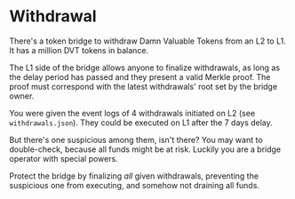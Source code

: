 # Withdrawal

There's a token bridge to withdraw Damn Valuable Tokens from an L2 to L1. It has a million DVT tokens in balance.

The L1 side of the bridge allows anyone to finalize withdrawals, as long as the delay period has passed and they present a valid Merkle proof. The proof must correspond with the latest withdrawals' root set by the bridge owner.

You were given the event logs of 4 withdrawals initiated on L2 (see `withdrawals.json`). They could be executed on L1 after the 7 days delay.

But there's one suspicious among them, isn't there? You may want to double-check, because all funds might be at risk. Luckily you are a bridge operator with special powers.

Protect the bridge by finalizing _all_ given withdrawals, preventing the suspicious one from executing, and somehow not draining all funds.
